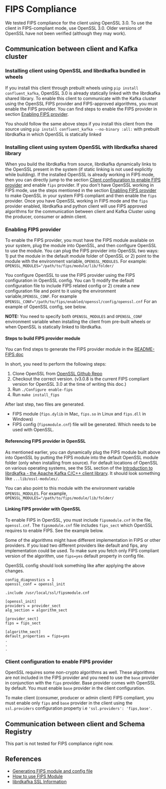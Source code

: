 # FIPS Compliance

We tested FIPS compliance for the client using OpenSSL 3.0. To use the client in FIPS-compliant mode, use OpenSSL 3.0. Older versions of OpenSSL have not been verified (although they may work).

## Communication between client and Kafka cluster

### Installing client using OpenSSL and librdkafka bundled in wheels

If you install this client through prebuilt wheels using `pip install confluent_kafka`, OpenSSL 3.0 is already statically linked with the librdkafka shared library. To enable this client to communicate with the Kafka cluster using the OpenSSL FIPS provider and FIPS-approved algorithms, you must enable the FIPS provider. You can find steps to enable the FIPS provider in section [Enabling FIPS provider](#enabling-fips-provider).

You should follow the same above steps if you install this client from the source using `pip install confluent_kafka --no-binary :all:` with prebuilt librdkafka in which OpenSSL is statically linked


### Installing client using system OpenSSL with librdkafka shared library

When you build the librdkafka from source, librdkafka dynamically links to the OpenSSL present in the system (if static linking is not used explicitly while building). If the installed OpenSSL is already working in FIPS mode, then you can directly jump to the section [Client configuration to enable FIPS provider](#client-configuration-to-enable-fips-provider) and enable `fips` provider. If you don't have OpenSSL working in FIPS mode, use the steps mentioned in the section [Enabling FIPS provider](#enabling-fips-provider) to make OpenSSL in your system FIPS compliant and then enable the `fips` provider. Once you have OpenSSL working in FIPS mode and the `fips` provider enabled, librdkafka and python client will use FIPS approved algorithms for the communication between client and Kafka Cluster using the producer, consumer or admin client.

### Enabling FIPS provider

To enable the FIPS provider, you must have the FIPS module available on your system, plug the module into OpenSSL, and then configure OpenSSL to use the module. 
You can plug the FIPS provider into OpenSSL two ways: 1) put the module in the default module folder of OpenSSL or 2) point to the module with the environment variable, `OPENSSL_MODULES`. For example: `OPENSSL_MODULES="/path/to/fips/module/lib/folder/`

You configure OpenSSL to use the FIPS provider using the FIPS configuration in OpenSSL config. You can 1) modify the default configuration file to include FIPS related config or 2) create a new configuration file and point to it using the environment variable,`OPENSSL_CONF`. For example `OPENSSL_CONF="/path/to/fips/enabled/openssl/config/openssl.cnf` For an example of OpenSSL config, see below.

**NOTE:** You need to specify both `OPENSSL_MODULES` and `OPENSSL_CONF` environment variable when installing the client from pre-built wheels or when OpenSSL is statically linked to librdkafka.

#### Steps to build FIPS provider module

You can find steps to generate the FIPS provider module in the [README-FIPS doc](https://github.com/openssl/openssl/blob/openssl-3.0.8/README-FIPS.md)

In short, you need to perform the following steps:

1) Clone OpenSSL from [OpenSSL Github Repo](https://github.com/openssl/openssl)
2) Checkout the correct version. (v3.0.8 is the current FIPS compliant version for OpenSSL 3.0 at the time of writing this doc.)
3) Run `./Configure enable-fips`
4) Run `make install_fips`

After last step, two files are generated.
* FIPS module (`fips.dylib` in Mac, `fips.so` in Linux and `fips.dll` in Windows)
* FIPS config (`fipsmodule.cnf`) file will be generated. Which needs to be used with OpenSSL.

#### Referencing FIPS provider in OpenSSL

As mentioned earlier, you can dynamically plug the FIPS module built above into OpenSSL by putting the FIPS module into the default OpenSSL module folder (only when installing from source). For default locations of OpenSSL on various operating systems, see the SSL section of the [Introduction to librdkafka - the Apache Kafka C/C++ client library](https://github.com/confluentinc/librdkafka/blob/master/INTRODUCTION.md#ssl). It should look something like `...lib/ossl-modules/`.

You can also point to this module with the environment variable `OPENSSL_MODULES`. For example, `OPENSSL_MODULES="/path/to/fips/module/lib/folder/`

#### Linking FIPS provider with OpenSSL

To enable FIPS in OpenSSL, you must include `fipsmodule.cnf` in the file, `openssl.cnf`. The `fipsmodule.cnf` file includes `fips_sect` which OpenSSL requires to enable FIPS. See the example below. 

Some of the algorithms might have different implementation in FIPS or other providers. If you load two different providers like default and fips, any implementation could be used. To make sure you fetch only FIPS compliant version of the algorithm, use `fips=yes` default property in config file.

OpenSSL config should look something like after applying the above changes.

```
config_diagnostics = 1
openssl_conf = openssl_init

.include /usr/local/ssl/fipsmodule.cnf

[openssl_init]
providers = provider_sect
alg_section = algorithm_sect

[provider_sect]
fips = fips_sect

[algorithm_sect]
default_properties = fips=yes
.
.
.
```

### Client configuration to enable FIPS provider

OpenSSL requires some non-crypto algorithms as well. These algorithms are not included in the FIPS provider and you need to use the `base` provider in conjunction with the `fips` provider. Base provider comes with OpenSSL by default. You must enable `base` provider in the client configuration.

To make client (consumer, producer or admin client) FIPS compliant, you must enable only `fips` and `base` provider in the client using the `ssl.providers` configuration property i.e `'ssl.providers': 'fips,base'`.


## Communication between client and Schema Registry

This part is not tested for FIPS compliance right now.

## References
* [Generating FIPS module and config file](https://github.com/openssl/openssl/blob/openssl-3.0.8/README-FIPS.md)
* [How to use FIPS Module](https://www.openssl.org/docs/man3.0/man7/fips_module.html)
* [librdkafka SSL Information](https://github.com/confluentinc/librdkafka/blob/master/INTRODUCTION.md#ssl)

